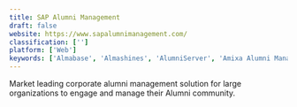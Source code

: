 ```yaml
---
title: SAP Alumni Management
draft: false 
website: https://www.sapalumnimanagement.com/
classification: ['']
platform: ['Web']
keywords: ['Almabase', 'Almashines', 'AlumniServer', 'Amixa Alumni Management System', 'Bitrix24', 'CampusAge', 'ClubExpress', 'DonorSnap', 'Firsthand', 'Gradsgate', 'IntraWorlds Alumni', 'ProClass', 'Reunite', 'Tassl', 'ToucanTech', 'Vaave', 'VeryConnect', 'Wild Apricot']
---
```

Market leading corporate alumni management solution for large organizations to engage and manage their Alumni community.